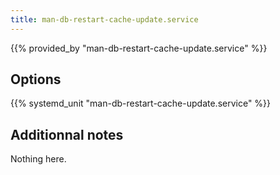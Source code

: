 ```yaml
---
title: man-db-restart-cache-update.service
---
```


{{% provided_by "man-db-restart-cache-update.service" %}}

## Options

{{% systemd_unit "man-db-restart-cache-update.service" %}}

## Additionnal notes

Nothing here.